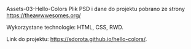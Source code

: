 Assets-03-Hello-Colors
Plik PSD i dane do projektu pobrano ze strony https://theawwwesomes.org/

Wykorzystane technologie: HTML, CSS, RWD.

Link do projektu: https://sdorota.github.io/hello-colors/.
